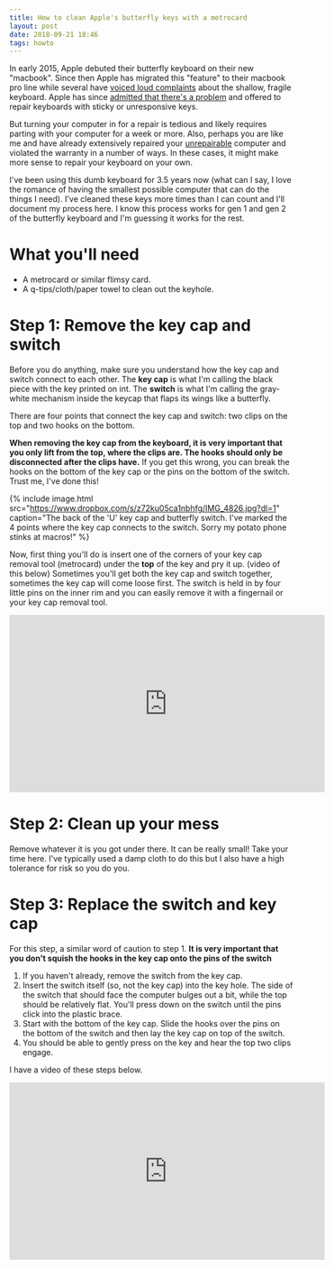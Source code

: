```yaml
---
title: How to clean Apple's butterfly keys with a metrocard
layout: post
date: 2018-09-21 18:46
tags: howto
---
```


In early 2015, Apple debuted their butterfly keyboard on their new "macbook". Since then Apple has migrated this "feature" to their macbook pro line while several have [voiced loud complaints](https://theoutline.com/post/2402/the-new-macbook-keyboard-is-ruining-my-life) about the shallow, fragile keyboard. Apple has since [admitted that there's a problem](https://theoutline.com/post/5052/apple-admits-its-computers-are-broken) and offered to repair keyboards with sticky or unresponsive keys.

But turning your computer in for a repair is tedious and likely requires parting with your computer for a week or more. Also, perhaps you are like me and have already extensively repaired your  [unrepairable](https://www.ifixit.com/Teardown/Retina+MacBook+2015+Teardown/39841) computer and violated the warranty in a number of ways. In these cases, it might make more sense to repair your keyboard on your own.

I've been using this dumb keyboard for 3.5 years now (what can I say, I love the romance of having the smallest possible computer that can do the things I need). I've cleaned these keys more times than I can count and I'll document my process here. I know this process works for gen 1 and gen 2 of the butterfly keyboard and I'm guessing it works for the rest.

# What you'll need

- A metrocard or similar flimsy card.
- A q-tips/cloth/paper towel to clean out the keyhole.

# Step 1: Remove the key cap and switch

Before you do anything, make sure you understand how the key cap and switch connect to each other. The **key cap** is what I'm calling the black piece with the key printed on int. The **switch** is what I'm calling the gray-white mechanism inside the keycap that flaps its wings like a butterfly.

There are four points that connect the key cap and switch: two clips on the top and two hooks on the bottom.

**When removing the key cap from the keyboard, it is very important that you only lift from the top, where the clips are. The hooks should only be disconnected after the clips have.** If you get this wrong, you can break the hooks on the bottom of the key cap or the pins on the bottom of the switch. Trust me, I've done this!

{% include image.html src="https://www.dropbox.com/s/z72ku05ca1nbhfg/IMG_4826.jpg?dl=1" caption="The back of the 'U' key cap and butterfly switch. I've marked the 4 points where the key cap connects to the switch. Sorry my potato phone stinks at macros!" %}

Now, first thing you'll do is insert one of the corners of your key cap removal tool (metrocard) under the **top** of the key and pry it up. (video of this below) Sometimes you'll get both the key cap and switch together, sometimes the key cap will come loose first. The switch is held in by four little pins on the inner rim and you can easily remove it with a fingernail or your key cap removal tool.

<iframe width="560" height="315" src="https://www.youtube.com/embed/Q2TtO-ClJT0?rel=0" frameborder="0" allow="autoplay; encrypted-media" allowfullscreen></iframe>

# Step 2: Clean up your mess

Remove whatever it is you got under there. It can be really small! Take your time here. I've typically used a damp cloth to do this but I also have a high tolerance for risk so you do you.

# Step 3: Replace the switch and key cap

For this step, a similar word of caution to step 1. **It is very important that you don't squish the hooks in the key cap onto the pins of the switch**

1. If you haven't already, remove the switch from the key cap.
2. Insert the switch itself (so, not the key cap) into the key hole. The side of the switch that should face the computer bulges out a bit, while the top should be relatively flat. You'll press down on the switch until the pins click into the plastic brace.
3. Start with the bottom of the key cap. Slide the hooks over the pins on the bottom of the switch and then lay the key cap on top of the switch.
4. You should be able to gently press on the key and hear the top two clips engage.

I have a video of these steps below.

<iframe width="560" height="315" src="https://www.youtube.com/embed/hYiKWL7SZC4?rel=0" frameborder="0" allow="autoplay; encrypted-media" allowfullscreen></iframe>
